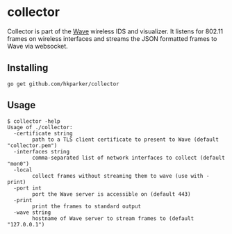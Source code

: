 collector
=========

Collector is part of the [Wave](https://github.com/hkparker/Wave) wireless IDS and visualizer.  It listens for 802.11 frames on wireless interfaces and streams the JSON formatted frames to Wave via websocket.

Installing
----------

```
go get github.com/hkparker/collector
```

Usage
-----

```
$ collector -help
Usage of ./collector:
  -certificate string
        path to a TLS client certificate to present to Wave (default "collector.pem")
  -interfaces string
        comma-separated list of network interfaces to collect (default "mon0")
  -local
        collect frames without streaming them to wave (use with -print)
  -port int
        port the Wave server is accessible on (default 443)
  -print
        print the frames to standard output
  -wave string
        hostname of Wave server to stream frames to (default "127.0.0.1")
```
